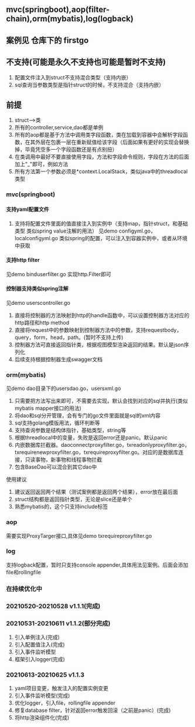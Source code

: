 ## mvc(springboot),aop(filter-chain),orm(mybatis),log(logback)

## 案例见 仓库下的 firstgo

## 不支持(可能是永久不支持也可能是暂时不支持)
1. 配置文件注入到struct不支持混合类型（支持内嵌）
2. sql查询当参数类型是指针struct的时候，不支持混合（支持内嵌）

## 前提
1. struct-->类   
2. 所有的controller,service,dao都是单例     
3. 所有的aop都是基于方法中调用类字段函数，类在加载到容器中会解析字段函数，在其外层在包裹一层在重新赋值给该字段（后面如果有更好的实现会替换掉，毕竟凭空多一个字段函数还是有点别扭）   
4. 在类调用中最好不要直接使用字段，方法和字段命令规则，字段在方法的后面加上"_"即可，例如方法   
5. 所有方法第一个参数必须是*context.LocalStack，类似java中的threadlocal类型  
   
### mvc(springboot)

#### 支持yaml配置文件
1. 支持将配置文件里面的值直接注入到实例中（支持map，指针struct，和基础类型 类似spring value注解的用法）
见demo configyml.go，localconfigyml.go 类似spring的配置，可以注入到容器实例中，或者从环境中获取

#### 支持http filter
见demo binduserfilter.go 实现http.Filter即可

#### 控制器支持类似spring注解  
见demo userscontroller.go   
1. 直接将控制器的方法映射到http的handle函数中，可以设置控制器方法对应的http路径和http method   
2. 直接将request中的参数映射到控制器方法中的参数，支持requestbody，query，form，head，path。(暂时不支持上传)  
4. 控制器方法可直接返回指针类，根据视图模型渲染返回的结果。默认是json序列化   
5. 后续支持根据控制器生成swagger文档   

### orm(mybatis)
见demo dao目录下的usersdao.go，usersxml.go  
1. 只需要把方法写出来即可，不需要去实现，默认会找到对应的sql并执行(类似mybatis mapper接口的用法)  
2. 将dao和sql分开管理，会有专门的go文件里面就是sql的xml内容     
3. sql支持golang模版用法，循环判断等   
4. 支持查询参数是结构体指针，基础类型，string等   
5. 根据threadlocal中的变量，失败是返回error还是panic。默认panic  
6. 内嵌数据库拦截器。daoconnectproxyfilter.go，txreadonlyproxyfilter.go，txrequirenewproxyfilter.go，txrequireproxyfilter.go。对应的是数据库连接，只读事物，新事物和线程事物拦截  
7. 包含BaseDao可以混合到其它dao中  

使用建议
1. 建议返回返回两个结果（测试案例都是返回两个结果），error放在最后面       
2. struct结构都是返回指针类型，无论是slice还是单个  
3. 熟悉mybatis的，这个只支持include标签  


### aop
需要实现ProxyTarger接口,具体见demo txrequireproxyfilter.go  


### log
支持logback配置，暂时只支持console appender,具体用法见案例。后面会添加file和rollingfile

### 在持续优化中

### 20210520-20210528 v1.1.1(完成)

### 20210531-20210611 v1.1.2(部分完成)
1. 引入单例注入(完成)
2. 引入配置值注入(完成)
3. 引入事件监听模型
4. 框架引入logger(完成)


### 20210613-20210625 v1.1.3
1. yaml项目变更，触发注入的配置实例变更
2. 引入事件监听模型(完成)
3. 优化logger，引入file，rollingfile appender
4. 修复database filter，针对返回error触发回滚（之前是panic）(完成)
5. 将http渲染组件化(完成)
